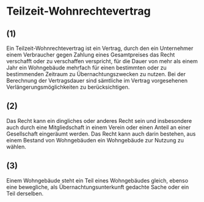 # Teilzeit-Wohnrechtevertrag



## (1)

 Ein Teilzeit-Wohnrechtevertrag ist ein Vertrag, durch den ein Unternehmer einem Verbraucher gegen Zahlung eines Gesamtpreises das Recht verschafft oder zu verschaffen verspricht, für die Dauer von mehr als einem Jahr ein Wohngebäude mehrfach für einen bestimmten oder zu bestimmenden Zeitraum zu Übernachtungszwecken zu nutzen. Bei der Berechnung der Vertragsdauer sind sämtliche im Vertrag vorgesehenen Verlängerungsmöglichkeiten zu berücksichtigen.

## (2)

 Das Recht kann ein dingliches oder anderes Recht sein und insbesondere auch durch eine Mitgliedschaft in einem Verein oder einen Anteil an einer Gesellschaft eingeräumt werden. Das Recht kann auch darin bestehen, aus einem Bestand von Wohngebäuden ein Wohngebäude zur Nutzung zu wählen.

## (3)

 Einem Wohngebäude steht ein Teil eines Wohngebäudes gleich, ebenso eine bewegliche, als Übernachtungsunterkunft gedachte Sache oder ein Teil derselben. 

